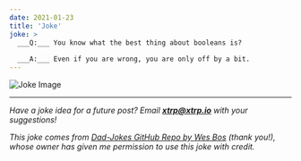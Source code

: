 ```yaml
---
date: 2021-01-23
title: 'Joke'
joke: >
  ___Q:___ You know what the best thing about booleans is?
  
  ___A:___ Even if you are wrong, you are only off by a bit.
---
```


![Joke Image](https://private.xtrp.io/projects/DailyDeveloperJokes/public_image_server/images/5e1258fbc6e41.png)

---
*Have a joke idea for a future post? Email **[xtrp@xtrp.io](mailto:xtrp@xtrp.io)** with your suggestions!*

*This joke comes from [Dad-Jokes GitHub Repo by Wes Bos](https://github.com/wesbos/dad-jokes) (thank you!), whose owner has given me permission to use this joke with credit.*

<!-- 
Joke text:
**Q:** You know what the best thing about booleans is?

**A:** Even if you are wrong, you are only off by a bit.
 -->

